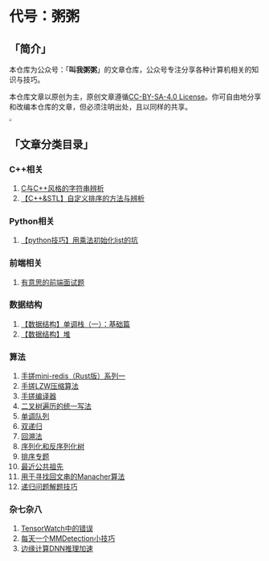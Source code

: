 # 代号：粥粥

## 「简介」

本仓库为公众号：「**叫我粥粥**」的文章仓库，公众号专注分享各种计算机相关的知识与技巧。

本仓库文章以原创为主，原创文章遵循[CC-BY-SA-4.0 License](https://github.com/Mrliduanyang/zhouzhou/blob/main/LICENSE)。你可自由地分享和改编本仓库的文章，但必须注明出处，且以同样的共享。

<img src="https://gitee.com/molinchn/BlogImage/raw/master/img/gongzhonghaoerweima.png" style="zoom: 33%;" />

## 「文章分类目录」

### C++相关

1. [C与C++风格的字符串辨析](https://github.com/Mrliduanyang/zhouzhou/blob/main/C%2B%2B/C与C%2B%2B风格的字符串辨析.md)
2. [【C++&STL】自定义排序的方法与辨析](https://github.com/Mrliduanyang/zhouzhou/blob/main/C%2B%2B/[C%2B%2B%26STL]自定义排序的方法与辨析.md)

### Python相关

1. [【python技巧】用乘法初始化list的坑](https://github.com/Mrliduanyang/zhouzhou/blob/main/Python/用乘法初始化list的坑.md)

### 前端相关

1. [有意思的前端面试题](https://github.com/Mrliduanyang/zhouzhou/blob/main/前端/有意思的前端面试题.md)

### 数据结构

1. [【数据结构】单调栈（一）：基础篇](https://github.com/Mrliduanyang/zhouzhou/blob/main/数据结构/[数据结构]单调栈（一）：基础篇.md)
2. [【数据结构】堆](https://github.com/Mrliduanyang/zhouzhou/blob/main/数据结构/[数据结构]堆.md)

### 算法

1. [手搓mini-redis（Rust版）系列一](https://github.com/Mrliduanyang/zhouzhou/blob/main/算法/手搓mini-redis（Rust版）系列一.md)
2. [手搓LZW压缩算法](https://github.com/Mrliduanyang/zhouzhou/blob/main/算法/手搓LZW压缩算法.md)
3. [手搓编译器](https://github.com/Mrliduanyang/zhouzhou/blob/main/算法/手搓编译器.md)
4. [二叉树遍历的统一写法](https://github.com/Mrliduanyang/zhouzhou/blob/main/算法/二叉树遍历的统一写法.md)
5. [单调队列](https://github.com/Mrliduanyang/zhouzhou/blob/main/算法/单调队列.md)
6. [双递归](https://github.com/Mrliduanyang/zhouzhou/blob/main/算法/双递归.md)
7. [回溯法](https://github.com/Mrliduanyang/zhouzhou/blob/main/算法/回溯法.md)
8. [序列化和反序列化树](https://github.com/Mrliduanyang/zhouzhou/blob/main/算法/序列化和反序列化树.md)
9. [排序专题](https://github.com/Mrliduanyang/zhouzhou/blob/main/算法/排序专题.md)
10. [最近公共祖先](https://github.com/Mrliduanyang/zhouzhou/blob/main/算法/最近公共祖先.md)
11. [用于寻找回文串的Manacher算法](https://github.com/Mrliduanyang/zhouzhou/blob/main/算法/用于寻找回文串的Manacher算法.md)
12. [递归问题解题技巧](https://github.com/Mrliduanyang/zhouzhou/blob/main/算法/递归写法.md)

### 杂七杂八

1. [TensorWatch中的错误](https://github.com/Mrliduanyang/zhouzhou/blob/main/杂七杂八/TensorWatch中的错误.md)
2. [每天一个MMDetection小技巧](https://github.com/Mrliduanyang/zhouzhou/blob/main/杂七杂八/每天一个MMDetection小技巧.md)
3. [边缘计算DNN推理加速](https://github.com/Mrliduanyang/zhouzhou/blob/main/杂七杂八/边缘计算DNN推理加速.md)
